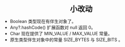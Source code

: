 <center><font size="5"><b>小改动</b></font></center>

+ Boolean 类型现在有伴生对象了。
+ Any?.hashCode() 扩展函数对 null 返回 0。
+ Char 现在提供了 MIN_VALUE / MAX_VALUE 常量。
+ 原生类型伴生对象中的常量 SIZE_BYTES 与 SIZE_BITS 。